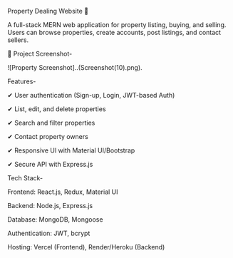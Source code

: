 Property Dealing Website 🏡

A full-stack MERN web application for property listing, buying, and selling. Users can browse properties, create accounts, post listings, and contact sellers.

📸 Project Screenshot-

![Property Screenshot]..(Screenshot(10).png).


Features-

✔ User authentication (Sign-up, Login, JWT-based Auth)

✔ List, edit, and delete properties

✔ Search and filter properties

✔ Contact property owners

✔ Responsive UI with Material UI/Bootstrap

✔ Secure API with Express.js

Tech Stack-

Frontend: React.js, Redux, Material UI

Backend: Node.js, Express.js

Database: MongoDB, Mongoose

Authentication: JWT, bcrypt

Hosting: Vercel (Frontend), Render/Heroku (Backend)
